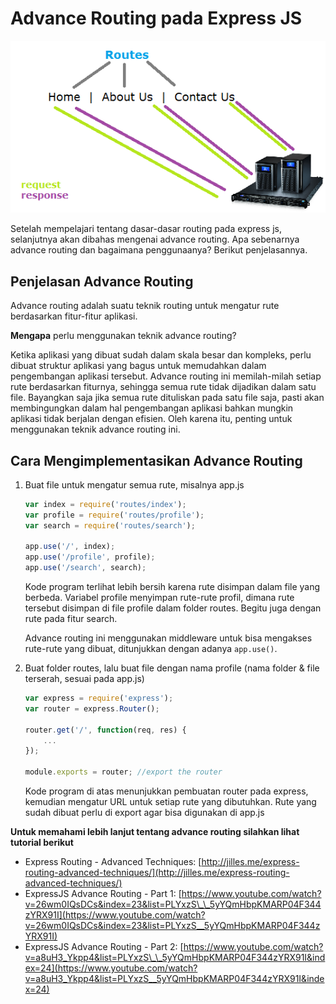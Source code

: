 # Advance Routing pada Express JS

![Advance Routing](advance-routing.png)

Setelah mempelajari tentang dasar-dasar routing pada express js, selanjutnya akan dibahas mengenai advance routing. Apa sebenarnya advance routing dan bagaimana penggunaanya? Berikut penjelasannya.

## Penjelasan Advance Routing

Advance routing adalah suatu teknik routing untuk mengatur rute berdasarkan fitur-fitur aplikasi.

**Mengapa** perlu menggunakan teknik advance routing?

Ketika aplikasi yang dibuat sudah dalam skala besar dan kompleks, perlu dibuat struktur aplikasi yang bagus untuk memudahkan dalam pengembangan aplikasi tersebut. Advance routing ini memilah-milah setiap rute berdasarkan fiturnya, sehingga semua rute tidak dijadikan dalam satu file. Bayangkan saja jika semua rute dituliskan pada satu file saja, pasti akan membingungkan dalam hal pengembangan aplikasi bahkan mungkin aplikasi tidak berjalan dengan efisien. Oleh karena itu, penting untuk menggunakan teknik advance routing ini.

## Cara Mengimplementasikan Advance Routing

1.  Buat file untuk mengatur semua rute, misalnya app.js

    ```Javascript
    var index = require('routes/index');  
    var profile = require('routes/profile');  
    var search = require('routes/search');  

    app.use('/', index);  
    app.use('/profile', profile);  
    app.use('/search', search);
    ```

    Kode program terlihat lebih bersih karena rute disimpan dalam file yang berbeda. Variabel profile menyimpan rute-rute profil, dimana rute tersebut disimpan di file profile dalam folder routes. Begitu juga dengan rute pada fitur search.

    Advance routing ini menggunakan middleware untuk bisa mengakses rute-rute yang dibuat, ditunjukkan dengan adanya `app.use()`.

2.  Buat folder routes, lalu buat file dengan nama profile (nama folder & file terserah, sesuai pada app.js)

    ```Javascript
    var express = require('express');  
    var router = express.Router();  

    router.get('/', function(req, res) {
        ...
    });  

    module.exports = router; //export the router
    ```

    Kode program di atas menunjukkan pembuatan router pada express, kemudian mengatur URL untuk setiap rute yang dibutuhkan. Rute yang sudah dibuat perlu di export agar bisa digunakan di app.js

**Untuk memahami lebih lanjut tentang advance routing silahkan lihat tutorial berikut**

- Express Routing - Advanced Techniques: [http://jilles.me/express-routing-advanced-techniques/](http://jilles.me/express-routing-advanced-techniques/)
- ExpressJS Advance Routing - Part 1: [https://www.youtube.com/watch?v=26wm0IQsDCs&index=23&list=PLYxzS\_\_5yYQmHbpKMARP04F344zYRX91I](https://www.youtube.com/watch?v=26wm0IQsDCs&index=23&list=PLYxzS__5yYQmHbpKMARP04F344zYRX91I)
- ExpressJS Advance Routing - Part 2: [https://www.youtube.com/watch?v=a8uH3_Ykpp4&list=PLYxzS\_\_5yYQmHbpKMARP04F344zYRX91I&index=24](https://www.youtube.com/watch?v=a8uH3_Ykpp4&list=PLYxzS__5yYQmHbpKMARP04F344zYRX91I&index=24)
